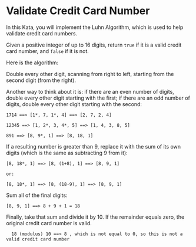 # Validate Credit Card Number

In this Kata, you will implement the Luhn Algorithm, which is used to help validate credit card numbers.

Given a positive integer of up to 16 digits, return ```true``` if it is a valid credit card number, and ```false``` if it is not.

Here is the algorithm:

   Double every other digit, scanning from right to left, starting from the second digit (from the right).

   Another way to think about it is: if there are an even number of digits, double every other digit starting with the first; if there are an odd number of digits, double every other digit starting with the second:

    1714 ==> [1*, 7, 1*, 4] ==> [2, 7, 2, 4]

    12345 ==> [1, 2*, 3, 4*, 5] ==> [1, 4, 3, 8, 5]

    891 ==> [8, 9*, 1] ==> [8, 18, 1]

   If a resulting number is greater than 9, replace it with the sum of its own digits (which is the same as subtracting 9 from it):

    [8, 18*, 1] ==> [8, (1+8), 1] ==> [8, 9, 1]

    or:

    [8, 18*, 1] ==> [8, (18-9), 1] ==> [8, 9, 1]

   Sum all of the final digits:

    [8, 9, 1] ==> 8 + 9 + 1 = 18

   Finally, take that sum and divide it by 10. If the remainder equals zero, the original credit card number is valid.

      18 (modulus) 10 ==> 8 , which is not equal to 0, so this is not a valid credit card number

